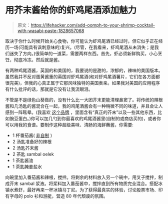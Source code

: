 # 用芥末酱给你的虾鸡尾酒添加魅力

> 原文：<https://lifehacker.com/add-oomph-to-your-shrimp-cocktail-with-wasabi-paste-1828657068>

取决于你什么时候开始关心食物，你可能认为虾鸡尾酒已经过时，但它似乎正在经历一场(可能具有讽刺意味的)复兴。(尽管，在我看来，虾鸡尾酒从未消失；是我们迷失了方向。)很简单的一道菜，需要两样东西。首先，虾必须新鲜购买，小心烹饪，彻底冷冻。然后就是酱。



有两种鸡尾酒酱，英国的和美国的，我要说的是甜的，浓郁的，辣味的美国版本。虽然我并不反对蛋黄酱重的英国对虾鸡尾酒(和对虾鸡尾酒薯片，它们在各方面都很完美)，但我的心真正属于它那风味独特的美国表亲。如果我对美国的应用程序有什么批评的话，那就是它没有让我流眼泪。

不管是不是绿色山葵做的，没有什么比一大团芥末更能清理鼻窦了。将传统的辣根酱和几汤匙的酱混合在一起，我的鸡尾酒酱会有一种稍微不同的味道，并且会让人感到一阵眩晕。(我喜欢 [这个品牌](http://www.muso-intl.com/realwasabi/realwasabi.html) ，里面含有“真正的芥末”以及一些其他东西，比如豌豆蛋白。)你可以加几勺到你最喜欢的鸡尾酒酱里(自制的或商店买的)，或者你可以用我的食谱。要制作这种超级美味、清肠的海鲜蘸酱，你需要:

*   1 杯番茄酱( [非自制](https://skillet.lifehacker.com/nobody-wants-your-homemade-ketchup-1827140540) )
*   2 汤匙准备好的辣根
*   2 汤匙芥末酱
*   2 茶匙 sambal oelek
*   1 茶匙酱油
*   1 茶匙腌姜盐水

向碗里加入番茄酱和辣根，搅拌。将剩余的材料放入另一个碗中，用叉子搅拌，制成芥末 sambal 浆液。将浆料加入番茄酱中，搅拌直到所有物质完全混合。搭配冰镇水煮虾，最好再来一杯冰镇马丁尼。为了获得最真实的体验，讨论股票市场、印有字母的 polo 衫和游艇，营造 80 年代颓废的氛围。
